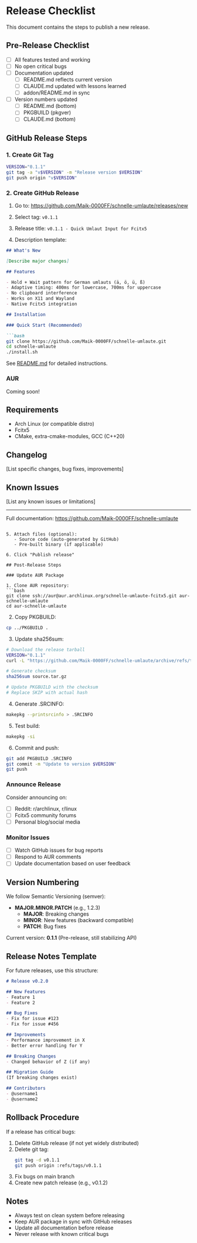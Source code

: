 # Release Checklist

This document contains the steps to publish a new release.

## Pre-Release Checklist

- [ ] All features tested and working
- [ ] No open critical bugs
- [ ] Documentation updated
  - [ ] README.md reflects current version
  - [ ] CLAUDE.md updated with lessons learned
  - [ ] addon/README.md in sync
- [ ] Version numbers updated
  - [ ] README.md (bottom)
  - [ ] PKGBUILD (pkgver)
  - [ ] CLAUDE.md (bottom)

## GitHub Release Steps

### 1. Create Git Tag

```bash
VERSION="0.1.1"
git tag -a "v$VERSION" -m "Release version $VERSION"
git push origin "v$VERSION"
```

### 2. Create GitHub Release

1. Go to: https://github.com/Maik-0000FF/schnelle-umlaute/releases/new

2. Select tag: `v0.1.1`

3. Release title: `v0.1.1 - Quick Umlaut Input for Fcitx5`

4. Description template:

```markdown
## What's New

[Describe major changes]

## Features

- Hold + Wait pattern for German umlauts (ä, ö, ü, ß)
- Adaptive timing: 400ms for lowercase, 700ms for uppercase
- No clipboard interference
- Works on X11 and Wayland
- Native Fcitx5 integration

## Installation

### Quick Start (Recommended)

```bash
git clone https://github.com/Maik-0000FF/schnelle-umlaute.git
cd schnelle-umlaute
./install.sh
```

See [README.md](https://github.com/Maik-0000FF/schnelle-umlaute#-installation) for detailed instructions.

### AUR

Coming soon!

## Requirements

- Arch Linux (or compatible distro)
- Fcitx5
- CMake, extra-cmake-modules, GCC (C++20)

## Changelog

[List specific changes, bug fixes, improvements]

## Known Issues

[List any known issues or limitations]

---

Full documentation: https://github.com/Maik-0000FF/schnelle-umlaute
```

5. Attach files (optional):
   - Source code (auto-generated by GitHub)
   - Pre-built binary (if applicable)

6. Click "Publish release"

## Post-Release Steps

### Update AUR Package

1. Clone AUR repository:
```bash
git clone ssh://aur@aur.archlinux.org/schnelle-umlaute-fcitx5.git aur-schnelle-umlaute
cd aur-schnelle-umlaute
```

2. Copy PKGBUILD:
```bash
cp ../PKGBUILD .
```

3. Update sha256sum:
```bash
# Download the release tarball
VERSION="0.1.1"
curl -L "https://github.com/Maik-0000FF/schnelle-umlaute/archive/refs/tags/v$VERSION.tar.gz" -o source.tar.gz

# Generate checksum
sha256sum source.tar.gz

# Update PKGBUILD with the checksum
# Replace SKIP with actual hash
```

4. Generate .SRCINFO:
```bash
makepkg --printsrcinfo > .SRCINFO
```

5. Test build:
```bash
makepkg -si
```

6. Commit and push:
```bash
git add PKGBUILD .SRCINFO
git commit -m "Update to version $VERSION"
git push
```

### Announce Release

Consider announcing on:
- [ ] Reddit: r/archlinux, r/linux
- [ ] Fcitx5 community forums
- [ ] Personal blog/social media

### Monitor Issues

- [ ] Watch GitHub issues for bug reports
- [ ] Respond to AUR comments
- [ ] Update documentation based on user feedback

## Version Numbering

We follow Semantic Versioning (semver):

- **MAJOR.MINOR.PATCH** (e.g., 1.2.3)
  - **MAJOR**: Breaking changes
  - **MINOR**: New features (backward compatible)
  - **PATCH**: Bug fixes

Current version: **0.1.1** (Pre-release, still stabilizing API)

## Release Notes Template

For future releases, use this structure:

```markdown
# Release v0.2.0

## New Features
- Feature 1
- Feature 2

## Bug Fixes
- Fix for issue #123
- Fix for issue #456

## Improvements
- Performance improvement in X
- Better error handling for Y

## Breaking Changes
- Changed behavior of Z (if any)

## Migration Guide
(If breaking changes exist)

## Contributors
- @username1
- @username2
```

## Rollback Procedure

If a release has critical bugs:

1. Delete GitHub release (if not yet widely distributed)
2. Delete git tag:
   ```bash
   git tag -d v0.1.1
   git push origin :refs/tags/v0.1.1
   ```
3. Fix bugs on main branch
4. Create new patch release (e.g., v0.1.2)

## Notes

- Always test on clean system before releasing
- Keep AUR package in sync with GitHub releases
- Update all documentation before release
- Never release with known critical bugs
